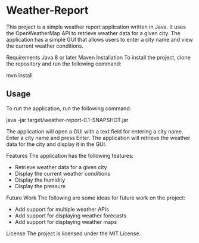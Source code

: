 # Weather-Report

This project is a simple weather report application written in Java. It uses the OpenWeatherMap API to retrieve weather data for a given city. The application has a simple GUI that allows users to enter a city name and view the current weather conditions.

Requirements
Java 8 or later
Maven
Installation
To install the project, clone the repository and run the following command:

mvn install

## Usage
To run the application, run the following command:

java -jar target/weather-report-0.1-SNAPSHOT.jar

The application will open a GUI with a text field for entering a city name. Enter a city name and press Enter. The application will retrieve the weather data for the city and display it in the GUI.

Features
The application has the following features:

* Retrieve weather data for a given city
* Display the current weather conditions
* Display the humidity
* Display the pressure

Future Work
The following are some ideas for future work on the project:

* Add support for multiple weather APIs
* Add support for displaying weather forecasts
* Add support for displaying weather maps

License
The project is licensed under the MIT License.
